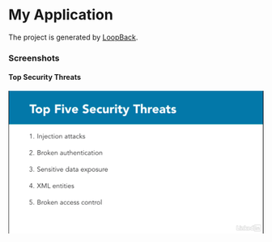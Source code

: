 # My Application

The project is generated by [LoopBack](http://loopback.io).


### Screenshots

#### Top Security Threats

![Screenshot](./Screenshots/Screenshot1.png?raw=true "Screenshot")